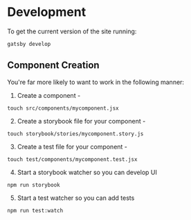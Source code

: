 # Development

To get the current version of the site running:

```
gatsby develop
```

## Component Creation

You're far more likely to want to work in the following manner:

1. Create a component - 

```
touch src/components/mycomponent.jsx
```

2. Create a storybook file for your component - 

```
touch storybook/stories/mycomponent.story.js
```

3. Create a test file for your component - 

```
touch test/components/mycomponent.test.jsx
```

4. Start a storybook watcher so you can develop UI

```
npm run storybook
```

5. Start a test watcher so you can add tests

```
npm run test:watch
```

